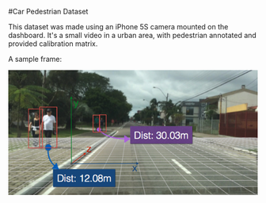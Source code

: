 #Car Pedestrian Dataset

This dataset was made using an iPhone 5S camera mounted on the dashboard. It's a small
video in a urban area, with pedestrian annotated and provided calibration matrix.

A sample frame:

![alt tag](https://raw.githubusercontent.com/gustavofuhr/car_pedestrian_dataset/master/demo.png)
